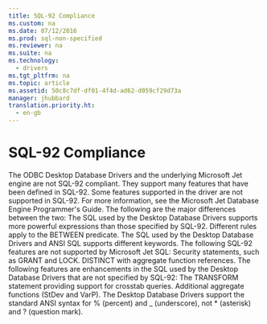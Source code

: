 ```yaml
---
title: SQL-92 Compliance
ms.custom: na
ms.date: 07/12/2016
ms.prod: sql-non-specified
ms.reviewer: na
ms.suite: na
ms.technology: 
  - drivers
ms.tgt_pltfrm: na
ms.topic: article
ms.assetid: 50c8c7df-df01-4f4d-ad62-d059cf29d73a
manager: jhubbard
translation.priority.ht: 
  - en-gb
---
```

# SQL-92 Compliance
<?xml version="1.0" encoding="utf-8"?>
<developerConceptualDocument xmlns="http://ddue.schemas.microsoft.com/authoring/2003/5" xmlns:xlink="http://www.w3.org/1999/xlink" xmlns:xsi="http://www.w3.org/2001/XMLSchema-instance" xsi:schemaLocation="http://ddue.schemas.microsoft.com/authoring/2003/5 http://dduestorage.blob.core.windows.net/ddueschema/developer.xsd">
  <introduction>
    <para>The ODBC Desktop Database Drivers and the underlying Microsoft Jet engine are not SQL-92 compliant. They support many features that have been defined in SQL-92. Some features supported in the driver are not supported in SQL-92. For more information, see the <legacyItalic>Microsoft Jet Database Engine Programmer's Guide</legacyItalic>. The following are the major differences between the two:  </para>
    <list class="bullet">
      <listItem>
        <para>The SQL used by the Desktop Database Drivers supports more powerful expressions than those specified by SQL-92.</para>
      </listItem>
      <listItem>
        <para>Different rules apply to the BETWEEN predicate.</para>
      </listItem>
      <listItem>
        <para>The SQL used by the Desktop Database Drivers and ANSI SQL supports different keywords.</para>
      </listItem>
    </list>
    <para>The following SQL-92 features are not supported by Microsoft Jet SQL:  </para>
    <list class="bullet">
      <listItem>
        <para>Security statements, such as GRANT and LOCK.</para>
      </listItem>
      <listItem>
        <para>DISTINCT with aggregate function references.</para>
      </listItem>
    </list>
    <para>The following features are enhancements in the SQL used by the Desktop Database Drivers that are not specified by SQL-92:  </para>
    <list class="bullet">
      <listItem>
        <para>The TRANSFORM statement providing support for crosstab queries.</para>
      </listItem>
      <listItem>
        <para>Additional aggregate functions (<legacyBold>StDev</legacyBold> and <legacyBold>VarP</legacyBold>).</para>
      </listItem>
    </list>
    <alert class="note">
      <para>The Desktop Database Drivers support the standard ANSI syntax for % (percent) and _ (underscore), not * (asterisk) and ? (question mark).</para>
    </alert>
  </introduction>
  <relatedTopics />
</developerConceptualDocument>